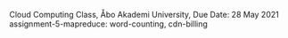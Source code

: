 Cloud Computing Class, Åbo Akademi University, Due Date: 28 May 2021
assignment-5-mapreduce: word-counting, cdn-billing
